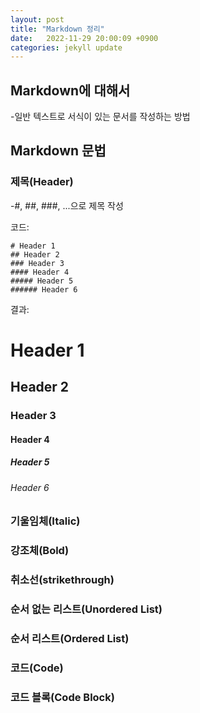 ```yaml
---
layout: post
title: "Markdown 정리"
date:   2022-11-29 20:00:09 +0900
categories: jekyll update
---
```


## Markdown에 대해서
-일반 텍스트로 서식이 있는 문서를 작성하는 방법

## Markdown 문법

### 제목(Header)
-#, ##, ###, ...으로 제목 작성

코드:
```
# Header 1
## Header 2
### Header 3
#### Header 4
##### Header 5
###### Header 6
```

결과:
# Header 1
## Header 2
### Header 3
#### Header 4
##### Header 5
###### Header 6

### 기울임체(Italic)

### 강조체(Bold)

### 취소선(strikethrough)

### 순서 없는 리스트(Unordered List)

### 순서 리스트(Ordered List)

### 코드(Code)

### 코드 블록(Code Block)

